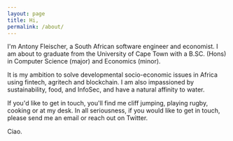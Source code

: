 ```yaml
---
layout: page
title: Hi,
permalink: /about/
---
```

I'm Antony Fleischer, a South African software engineer and economist. I am about to graduate from the University of Cape Town with a B.SC. (Hons) in Computer Science (major) and Economics (minor). 

It is my ambition to solve developmental socio-economic issues in Africa using fintech, agritech and blockchain. I am also impassioned by sustainability, food, and InfoSec, and have a natural affinity to water. 

If you'd like to get in touch, you'll find me cliff jumping, playing rugby, cooking or at my desk. In all seriousness, if you would like to get in touch, please send me an email or reach out on Twitter. 

Ciao. 

